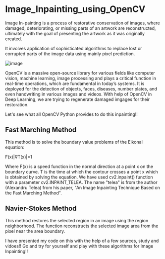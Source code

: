 # Image_Inpainting_using_OpenCV

Image In-painting is a process of restorative conservation of images, where damaged, deteriorating, or missing parts of an artwork are reconstructed, ultimately with the goal of presenting the artwork as it was originally created.

It involves application of sophisticated algorithms to replace lost or corrupted parts of the image data using mainly pixel prediction.

![image](https://user-images.githubusercontent.com/88997340/185057974-3a16e685-4209-4274-8fb9-88088645979f.png)

OpenCV is a massive open-source library for various fields like computer vision, machine learning, image processing and plays a critical function in real-time operations, which are fundamental in today’s systems. It is deployed for the detection of objects, faces, diseases, number plates, and even handwriting in various images and videos. With help of OpenCV in Deep Learning, we are trying to regenerate damaged imgages for their restoration.

Let's see what all OpenCV Python provides to do this inpainting!!

## Fast Marching Method

This method is to solve the boundary value problems of the Eikonal equation:

F(x)|∇T(x)|=1

Where F(x) is a speed function in the normal direction at a point x on the boundary curve. T is the time at which the contour crosses a point x which is obtained by solving the equation. We have used cv2.inpaint() function with a parameter cv2.INPAINT_TELEA. The name "telea" is from the author (Alexandru Telea) from his paper, "An Image Inpainting Technique Based on the Fast Marching Method".

## Navier-Stokes Method

This method restores the selected region in an image using the region neighborhood. The function reconstructs the selected image area from the pixel near the area boundary.

I have presented my code on this with the help of a few sources, study and vidoes!! Go and try for yourself and play with these algorithms for Image Inpainting!!

